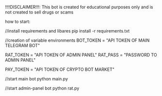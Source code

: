 !!!!DISCLAIMER!!!:
This bot is created for educational purposes only and is not created to sell drugs or scams

how to start:

//install requirements and libares
pip install -r requirements.txt

//creation of variable environments
BOT_TOKEN = "API TOKEN OF MAIN TELEGRAM BOT"

RAT_TOKEN = "API TOKEN OF ADMIN PANEL"
RAT_PASS = "PASSWORD TO ADMIN PANEL"

PAY_TOKEN = "API TOKEN OF CRYPTO BOT MARKET"

//start main bot
python main.py

//start admin-panel bot
python rat.py
